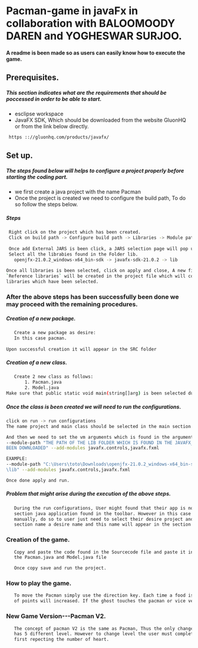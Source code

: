 # Pacman-game in javaFx in collaboration with BALOOMOODY DAREN and YOGHESWAR SURJOO.
#### A readme is been made so as users can easily know how to execute the game.

## Prerequisites.
##### This section indicates what are the requirements that should be poccessed in order to be able to start.
 - esclipse workspace
 - JavaFX SDK, Which should be downloaded from the website GluonHQ or from the link below directly.
 ```sh 
  https :://gluonhq.com/products/javafx/ 
```

## Set up.
##### The steps found below will helps to configure a project properly before starting the coding part. 

- we first create a java project with the name Pacman
- Once the project is created we need to configure the build path, To do so follow the steps below.

##### Steps
 ```sh 
  Right click on the project which has been created.
  Click on build path -> Configure build path -> Libraries -> Module path -> Add External JARS
  
  Once add External JARS is been click, a JARS selection page will pop up
  Select all the librabies found in the Folder lib.
    openjfx-21.0.2_windows-x64_bin-sdk -> javafx-sdk-21.0.2 -> lib
    
Once all libraries is been selected, click on apply and close, A new file name 
`Reference libraries` will be created in the project file which will contained all the
libraries which have been selected.
```

### After the above steps has been successfully been done we may proceed with the remaining procedures.
##### Creation of a new package.
 ```sh 
    Create a new package as desire:
    In this case pacman.
    
Upon successful creation it will appear in the SRC folder
```


##### Creation of a new class.
 ```sh 
    Create 2 new class as follows:
        1. Pacman.java
        2. Model.java
Make sure that public static void main(string[]arg) is been selected during the creation.
```


##### Once the class is been created we will need to run the configurations.
 ```sh 
 click on run -> run configurations
 The name project and main class should be selected in the main section.
 
 And then we need to set the vm arguments which is found in the argument section.
 --module-path "THE PATH OF THE LIB FOLDER WHICH IS FOUND IN THE JAVAFX_SDK WHICH HAS 
 BEEN DOWNLOADED" --add-modules javafx.controls,javafx.fxml
 
 EXAMPLE:
 --module-path "C:\Users\toto\Downloads\openjfx-21.0.2_windows-x64_bin-sdk\javafx-sdk-21.0.2
 \lib" --add-modules javafx.controls,javafx.fxml
 
 Once done apply and run.
```

##### Problem that might arise during the execution of the above steps.
 ```sh 
    During the run configurations, User might found that their app is not visible in the 
    section java application found in the toolbar. However in this case user will to create it 
    manually, do so to user just need to select their desire project and main class. In the 
    section name a desire name and this name will appear in the section run to run the game.
```


### Creation of the game.
 ```sh 
    Copy and paste the code found in the Sourcecode file and paste it in 
    the Pacman.java and Model.java file

    Once copy save and run the project.
```


### How to play the game.
 ```sh 
    To move the Pacman simply use the direction key. Each time a food is been eat the amount 
    of points will increased. If the ghost touches the pacman or vice versa the game is over.
```

### New Game Version---Pacman V2.
 ```sh 
    The concept of pacman V2 is the same as Pacman, Thus the only change is that Pacman V2
    has 5 different level. However to change level the user must complete the intial level
    first repecting the number of heart.
```


